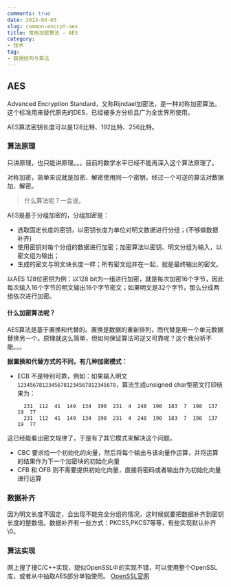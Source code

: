 ```yaml
---
comments: true
date: 2013-04-03
slug: common-encrpt-aes
title: 常用加密算法 - AES
category:
- 技术
tag:
- 数据结构与算法
---
```


## AES

Advanced Encryption Standard，又称Rijndael加密法，是一种对称加密算法。这个标准用来替代原先的DES，已经被多方分析且广为全世界所使用。

AES算法密钥长度可以是128比特、192比特、256比特。

### 算法原理

只讲原理，也只能讲原理。。。目前的数学水平已经不能再深入这个算法原理了。

对称加密，简单来说就是加密、解密使用同一个密钥，经过一个可逆的算法对数据加、解密。
> 什么算法呢？一会说。
<!-- more -->

AES是基于分组加密的，分组加密是：
* 选取固定长度的密钥，以密钥长度为单位对明文数据进行分组；(不够做数据补齐)
* 使用密钥对每个分组的数据进行加密；加密算法以密钥、明文分组为输入，以密文组为输出；
* 生成的密文与明文块长度一样；所有密文组并在一起，就是最终输出的密文。

以AES 128位密钥为例：以128 bit为一组进行加密，就是每次加密16个字节，因此每次输入16个字节的明文输出16个字节密文；如果明文是32个字节，那么分成两组依次进行加密。

#### 什么加密算法呢？

AES算法是基于置换和代替的。置换是数据的重新排列，而代替是用一个单元数据替换另一个。原理就这么简单，但如何保证算法可逆又可靠呢？这个我分析不能。。。

**据置换和代替方式的不同，有几种加密模式：**

* ECB 不是特别可靠，例如：如果输入明文`12345678123456781234567812345678`，算法生成unsigned char型密文打印结果为：

		231  112  41  149  134  190  231  4  248  190  183  7  198  137  19  77  
		231  112  41  149  134  190  231  4  248  190  183  7  198  137  19  77

这已经能看出密文规律了，于是有了其它模式来解决这个问题。

* CBC 要求给一个初始化的向量，然后将每个输出与该向量作运算，并将运算的结果作为下一个加密块的初始化向量
* CFB 和 OFB 则不需要提供初始化向量，直接将密码或者输出作为初始化向量进行运算

### 数据补齐

因为明文长度不固定，会出现不能完全分组的情况，这时候就要把数据补齐到密钥长度的整数倍。数据补齐有一些方式：PKCS5,PKCS7等等，有些实现默认补齐\0。

### 算法实现

网上搜了搜C/C++实现，貌似OpenSSL中的实现不错，可以使用整个OpenSSL库，或者从中抽取AES部分单独使用。
[OpenSSL官网](http://www.openssl.org/)
